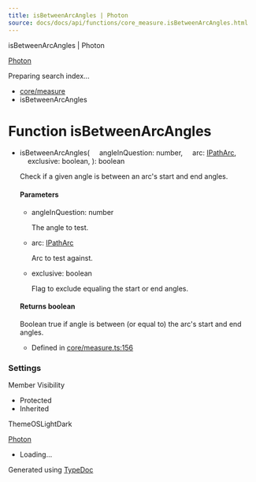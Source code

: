 ```yaml
---
title: isBetweenArcAngles | Photon
source: docs/docs/api/functions/core_measure.isBetweenArcAngles.html
---
```


isBetweenArcAngles | Photon

[Photon](../index.html)




Preparing search index...

* [core/measure](../modules/core_measure.html)
* isBetweenArcAngles

# Function isBetweenArcAngles

* isBetweenArcAngles(
      angleInQuestion: number,
      arc: [IPathArc](../interfaces/core_schema.IPathArc.html),
      exclusive: boolean,
  ): boolean

  Check if a given angle is between an arc's start and end angles.

  #### Parameters

  + angleInQuestion: number

    The angle to test.
  + arc: [IPathArc](../interfaces/core_schema.IPathArc.html)

    Arc to test against.
  + exclusive: boolean

    Flag to exclude equaling the start or end angles.

  #### Returns boolean

  Boolean true if angle is between (or equal to) the arc's start and end angles.

  + Defined in [core/measure.ts:156](https://github.com/mwhite454/photon/blob/main/packages/photon/src/core/measure.ts#L156)

### Settings

Member Visibility

* Protected
* Inherited

ThemeOSLightDark

[Photon](../index.html)

* Loading...

Generated using [TypeDoc](https://typedoc.org/)
